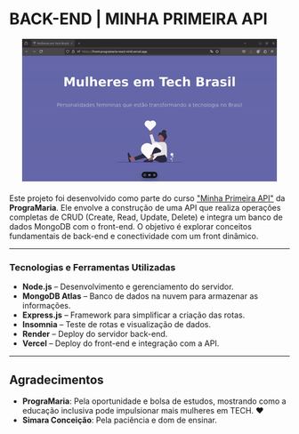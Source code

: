 # BACK-END | MINHA PRIMEIRA API

<p align="center">
  <img src="womenGif.gif" alt="cub3d" />
</p>

Este projeto foi desenvolvido como parte do curso ["Minha Primeira API"](https://www.programaria.org/cursos-programaria/back-end-minha-primeira-api/) da **PrograMaria**. Ele envolve a construção de uma API que realiza operações completas de CRUD (Create, Read, Update, Delete) e integra um banco de dados MongoDB com o front-end. O objetivo é explorar conceitos fundamentais de back-end e conectividade com um front dinâmico.  

---

###  Tecnologias e Ferramentas Utilizadas 
- **Node.js** – Desenvolvimento e gerenciamento do servidor.  
- **MongoDB Atlas** – Banco de dados na nuvem para armazenar as informações.  
- **Express.js** – Framework para simplificar a criação das rotas.  
- **Insomnia** – Teste de rotas e visualização de dados.  
- **Render** – Deploy do servidor back-end.  
- **Vercel** – Deploy do front-end e integração com a API.  

---

##  Agradecimentos
- **PrograMaria**: Pela oportunidade e bolsa de estudos, mostrando como a educação inclusiva pode impulsionar mais mulheres em TECH. ❤️
- **Simara Conceição**: Pela paciência e dom de ensinar.
